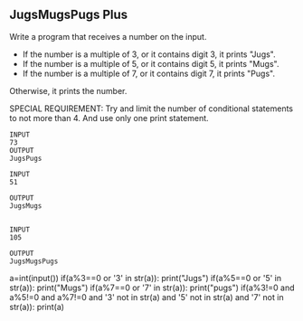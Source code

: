 ## JugsMugsPugs Plus
Write a program that receives a number on the input.

  - If the number is a multiple of 3, or it contains digit 3, it prints "Jugs". 
  - If the number is a multiple of 5, or it contains digit 5, it prints "Mugs".
  - If the number is a multiple of 7, or it contains digit 7, it prints "Pugs".

Otherwise, it prints the number.

SPECIAL REQUIREMENT: 
Try and limit the number of conditional statements to not more than 4. 
And use only one print statement.
```
INPUT 
73 
OUTPUT
JugsPugs

INPUT 
51  

OUTPUT
JugsMugs


INPUT 
105

OUTPUT 
JugsMugsPugs
```
a=int(input())
if(a%3==0 or '3' in str(a)):
  print("Jugs")
if(a%5==0 or '5' in str(a)):
  print("Mugs")
if(a%7==0 or '7' in str(a)):
  print("pugs")
if(a%3!=0 and a%5!=0 and a%7!=0 and '3' not in str(a) and '5' not in str(a) and '7' not in str(a)):
  print(a)
  
